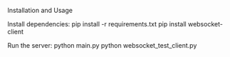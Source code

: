 Installation and Usage

Install dependencies:
pip install -r requirements.txt
pip install websocket-client

Run the server:
python main.py
python websocket_test_client.py
